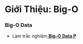 # Giới Thiệu: Big-O



### Big-O Data 

* Làm trắc nghiệm[ **Big-O** **Data P**](https://lbktnvri10a.typeform.com/to/MeuyabLT)

